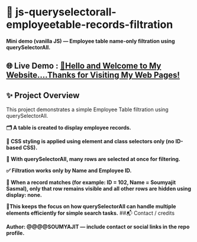 # 🎯 js-queryselectorall-employeetable-records-filtration
__Mini demo (vanilla JS) — Employee table name-only filtration using querySelectorAll.__
## 🌐 Live Demo : [👋Hello and Welcome to My Website....Thanks for Visiting My Web Pages!]( https://soumyajit-sasmal.github.io/js-queryselectorall-employeetable-records-filtration/) <br>
## ✨ Project Overview

This project demonstrates a simple Employee Table filtration using querySelectorAll.

__🗂 A table is created to display employee records.__

__🎨 CSS styling is applied using element and class selectors only (no ID-based CSS).__

__🔎 With querySelectorAll, many rows are selected at once for filtering.__

__✅ Filtration works only by Name and Employee ID.__

__🎯 When a record matches (for example: ID = 102, Name = Soumyajit Sasmal), only that row remains visible and all other rows are hidden using display: none.__

__🚩This keeps the focus on how querySelectorAll can handle multiple elements efficiently for simple search tasks.__
##📬 Contact / credits

__Author: @@@@SOUMYAJIT — include contact or social links in the repo profile.__
